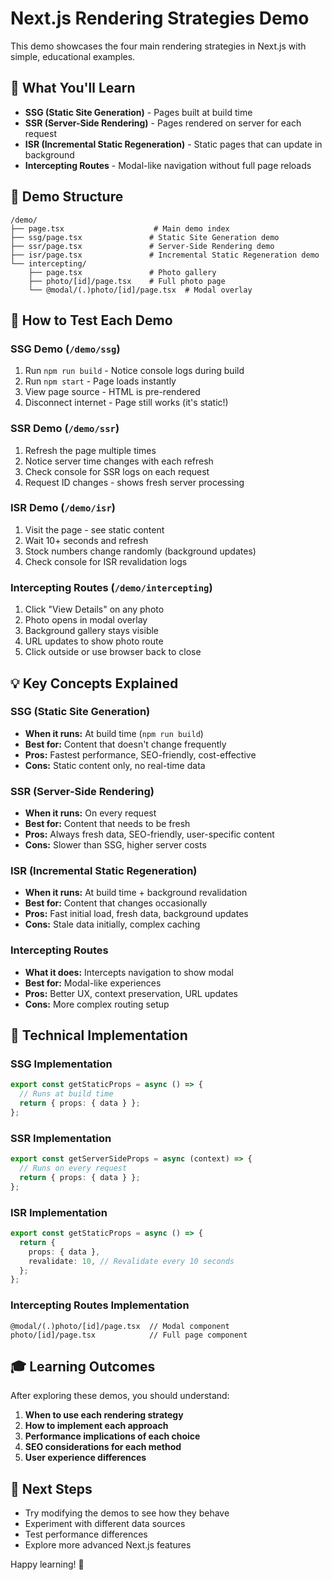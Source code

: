# Next.js Rendering Strategies Demo

This demo showcases the four main rendering strategies in Next.js with simple, educational examples.

## 🎯 What You'll Learn

- **SSG (Static Site Generation)** - Pages built at build time
- **SSR (Server-Side Rendering)** - Pages rendered on server for each request
- **ISR (Incremental Static Regeneration)** - Static pages that can update in background
- **Intercepting Routes** - Modal-like navigation without full page reloads

## 📁 Demo Structure

```
/demo/
├── page.tsx                    # Main demo index
├── ssg/page.tsx               # Static Site Generation demo
├── ssr/page.tsx               # Server-Side Rendering demo
├── isr/page.tsx               # Incremental Static Regeneration demo
└── intercepting/
    ├── page.tsx               # Photo gallery
    ├── photo/[id]/page.tsx    # Full photo page
    └── @modal/(.)photo/[id]/page.tsx  # Modal overlay
```

## 🚀 How to Test Each Demo

### SSG Demo (`/demo/ssg`)

1. Run `npm run build` - Notice console logs during build
2. Run `npm start` - Page loads instantly
3. View page source - HTML is pre-rendered
4. Disconnect internet - Page still works (it's static!)

### SSR Demo (`/demo/ssr`)

1. Refresh the page multiple times
2. Notice server time changes with each refresh
3. Check console for SSR logs on each request
4. Request ID changes - shows fresh server processing

### ISR Demo (`/demo/isr`)

1. Visit the page - see static content
2. Wait 10+ seconds and refresh
3. Stock numbers change randomly (background updates)
4. Check console for ISR revalidation logs

### Intercepting Routes (`/demo/intercepting`)

1. Click "View Details" on any photo
2. Photo opens in modal overlay
3. Background gallery stays visible
4. URL updates to show photo route
5. Click outside or use browser back to close

## 💡 Key Concepts Explained

### SSG (Static Site Generation)

- **When it runs:** At build time (`npm run build`)
- **Best for:** Content that doesn't change frequently
- **Pros:** Fastest performance, SEO-friendly, cost-effective
- **Cons:** Static content only, no real-time data

### SSR (Server-Side Rendering)

- **When it runs:** On every request
- **Best for:** Content that needs to be fresh
- **Pros:** Always fresh data, SEO-friendly, user-specific content
- **Cons:** Slower than SSG, higher server costs

### ISR (Incremental Static Regeneration)

- **When it runs:** At build time + background revalidation
- **Best for:** Content that changes occasionally
- **Pros:** Fast initial load, fresh data, background updates
- **Cons:** Stale data initially, complex caching

### Intercepting Routes

- **What it does:** Intercepts navigation to show modal
- **Best for:** Modal-like experiences
- **Pros:** Better UX, context preservation, URL updates
- **Cons:** More complex routing setup

## 🔧 Technical Implementation

### SSG Implementation

```typescript
export const getStaticProps = async () => {
  // Runs at build time
  return { props: { data } };
};
```

### SSR Implementation

```typescript
export const getServerSideProps = async (context) => {
  // Runs on every request
  return { props: { data } };
};
```

### ISR Implementation

```typescript
export const getStaticProps = async () => {
  return {
    props: { data },
    revalidate: 10, // Revalidate every 10 seconds
  };
};
```

### Intercepting Routes Implementation

```
@modal/(.)photo/[id]/page.tsx  // Modal component
photo/[id]/page.tsx            // Full page component
```

## 🎓 Learning Outcomes

After exploring these demos, you should understand:

1. **When to use each rendering strategy**
2. **How to implement each approach**
3. **Performance implications of each choice**
4. **SEO considerations for each method**
5. **User experience differences**

## 🚀 Next Steps

- Try modifying the demos to see how they behave
- Experiment with different data sources
- Test performance differences
- Explore more advanced Next.js features

Happy learning! 🎉

